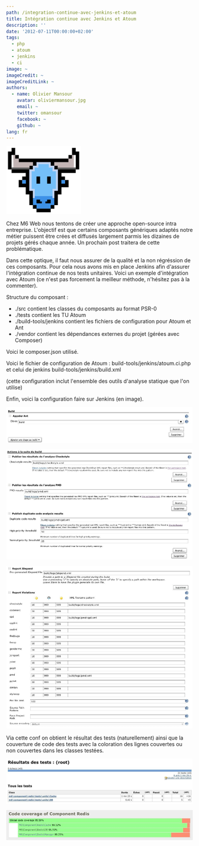 ```yaml
---
path: /integration-continue-avec-jenkins-et-atoum
title: Intégration continue avec Jenkins et Atoum
description: ''
date: '2012-07-11T00:00:00+02:00'
tags:
  - php
  - atoum
  - jenkins
  - ci
image: ~
imageCredit: ~
imageCreditLink: ~
authors:
  - name: Olivier Mansour
    avatar: oliviermansour.jpg
    email: ~
    twitter: omansour
    facebook: ~
    github: ~
lang: fr
---
```


![Intégration continue avec Jenkins et Atoum](./atoum.png)

Chez M6 Web nous tentons de créer une approche open-source intra entreprise. L'objectif est que certains composants génériques adaptés notre métier puissent être crées et diffusés largement parmis les dizaines de projets gérés chaque année. Un prochain post traitera de cette problématique.

Dans cette optique, il faut nous assurer de la qualité et la non régréssion de ces composants. Pour cela nous avons mis en place Jenkins afin d'assurer l'intégration continue de nos tests unitaires. Voici un exemple d'intégration avec Atoum (ce n'est pas forcement la meilleur méthode, n'hésitez pas à la commenter).



Structure du composant :

- ./src contient les classes du composants au format PSR-0
- ./tests contient les TU Atoum
- ./build-tools/jenkins contient les fichiers de configuration pour Atoum et Ant
- ./vendor contient les dépendances externes du projet (gérées avec Composer)

Voici le composer.json utilisé.



<script src="https://gist.github.com/3089529.js"></script>
Voici le fichier de configuration de Atoum : build-tools/jenkins/atoum.ci.php et celui de jenkins build-tools/jenkins/build.xml



<script src="https://gist.github.com/3090911.js"></script>
(cette configuration inclut l'ensemble des outils d'analyse statique que l'on utilise)

Enfin, voici la configuration faire sur Jenkins (en image).



![Intégration continue avec Jenkins et Atoum](./jenkins-ic1.jpg)

![Intégration continue avec Jenkins et Atoum](./jenkins-ic2.jpg)

![Intégration continue avec Jenkins et Atoum](./jenkins-ic3.jpg)

Via cette conf on obtient le résultat des tests (naturellement) ainsi que la couverture de code des tests avec la coloration des lignes couvertes ou non couvertes dans les classes testées.



![Intégration continue avec Jenkins et Atoum](./jenkins-ic4.jpg)

![Intégration continue avec Jenkins et Atoum](./jenkins-ic5.jpg)
